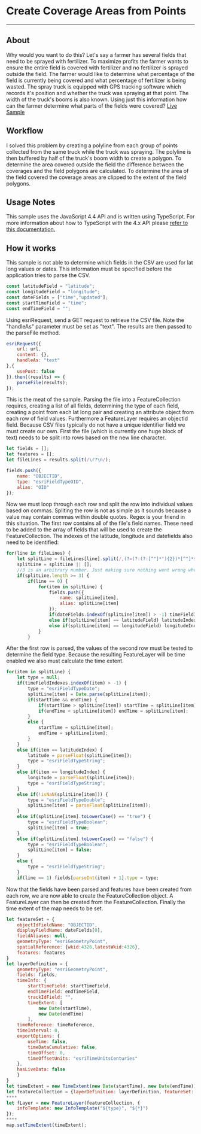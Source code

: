 # Create Coverage Areas from Points
-------------------------------------------------------------------------------------

## About
Why would you want to do this? Let's say a farmer has several fields that need to be sprayed with fertilizer. To maximize profits the farmer wants to ensure the entire field is covered with fertilizer and no fertilizer is sprayed outside the field. The farmer would like to determine what percentage of the field is currently being covered and what percentage of fertilizer is being wasted. The spray truck is equipped with GPS tracking software which records it's position and whether the truck was spraying at that point. The width of the truck's booms is also known. Using just this information how can the farmer determine what parts of the fields were covered?
[Live Sample](https://nhaney90.github.io/creating-coverage-area-from-points/index.html)

## Workflow
I solved this problem by creating a polyline from each group of points collected from the same truck while the truck was spraying. The polyline is then buffered by half of the truck's boom width to create a polygon. To determine the area covered outside the field the difference between the coverages and the field polygons are calculated. To determine the area of the field covered the coverage areas are clipped to the extent of the field polygons.

## Usage Notes
This sample uses the JavaScript 4.4 API and is written using TypeScript. For more information about how to TypeScript with the 4.x API please [refer to this documentation.](https://developers.arcgis.com/javascript/latest/guide/typescript-setup/index.html)

## How it works
This sample is not able to  determine which fields in the CSV are used for lat long values or dates. This information must be specified before the application tries to parse the CSV.

```javascript
const latitudeField = "latitude";
const longitudeField = "longitude";
const dateFields = ["time","updated"];
const startTimeField = "time";
const endTimeField = "";
```

Using esriRequest, send a GET request to retrieve the CSV file. Note the "handleAs" parameter must be set as "text". The results are then passed to the parseFile method.

```javascript
esriRequest({
	url: url,
	content: {},
	handleAs: "text"
},{
	usePost: false
}).then((results) => {
	parseFile(results);
});
```
This is the meat of the sample. Parsing the file into a FeatureCollection requires, creating a list of all fields, determining the type of each field, creating a point from each lat long pair and creating an attribute object from each row of field values. Furthermore a FeatureLayer requires an objectId field. Because CSV files typically do not have a unique identifier field we must create our own. First the file (which is currently one huge block of text) needs to be split into rows based on the new line character.

```javascript
let fields = [];
let features = [];
let fileLines = results.split(/\r?\n/);

fields.push({
	name: "OBJECTID",
	type: "esriFieldTypeOID",
	alias: "OID"						
});
```
Now we must loop through each row and split the row into individual values based on commas. Spliting the row is not as simple as it sounds because a value may contain commas within double quotes. Regex is your friend in this situation. The first row contains all of the file's field names. These need to be added to the array of fields that will be used to create the FeatureCollection. The indexes of the latitude, longitude and datefields also need to be identified:

```javascript
for(line in fileLines) {
	let splitLine = fileLines[line].split(/,(?=(?:(?:[^"]*"){2})*[^"]*$)/);
	splitLine = splitLine || [];
	//3 is an arbitrary number. Just making sure nothing went wrong when the row was split.
	if(splitLine.length >= 3) {
		if(line == 0) {
			for(item in splitLine) {
				fields.push({
					name: splitLine[item],
					alias: splitLine[item]
				});
				if(dateFields.indexOf(splitLine[item]) > -1) timeFieldIndexes.push(item);
				else if(splitLine[item] == latitudeField) latitudeIndex = item;
				else if(splitLine[item] == longitudeField) longitudeIndex = item;
			}
		}
```

After the first row is parsed, the values of the second row must be tested to determine the field type. Because the resulting FeatureLayer will be time enabled we also must calculate the time extent.

```javascript
for(item in splitLine) {
	let type = null;
	if(timeFieldIndexes.indexOf(item) > -1) {
		type = "esriFieldTypeDate";
		splitLine[item] = Date.parse(splitLine[item]);
		if(startTime && endTime) {
			if(startTime > splitLine[item]) startTime = splitLine[item];
			if(endTime < splitLine[item]) endTime = splitLine[item];
		}
		else {
			startTime = splitLine[item];
			endTime = splitLine[item];
		}
	}
	else if(item == latitudeIndex) {
		latitude = parseFloat(splitLine[item]);
		type = "esriFieldTypeString";
	}
	else if(item == longitudeIndex) {
		longitude = parseFloat(splitLine[item]);
		type = "esriFieldTypeString";
	}
	else if(!isNaN(splitLine[item])) {
		type = "esriFieldTypeDouble";
		splitLine[item] = parseFloat(splitLine[item]);
	}
	else if(splitLine[item].toLowerCase() == "true") {
		type = "esriFieldTypeBoolean";
		splitLine[item] = true;
	}
	else if(splitLine[item].toLowerCase() == "false") {
		type = "esriFieldTypeBoolean";
		splitLine[item] = false;
	}
	else {
		type = "esriFieldTypeString";
	}
	if(line == 1) fields[parseInt(item) + 1].type = type;
```

Now that the fields have been parsed and features have been created from each row, we are now able to create the FeatureCollection object. A FeatureLayer can then be created from the FeatureCollection. Finally the time extent of the map needs to be set.

```javascript
let featureSet = {
	objectIdFieldName: "OBJECTID",
	displayFieldName: dateFields[0],
	fieldAliases: null,
	geometryType: "esriGeometryPoint",
	spatialReference: {wkid:4326,latestWkid:4326},
	features: features
}
let layerDefinition = {
	geometryType: "esriGeometryPoint",
	fields: fields,
	timeInfo: {
		startTimeField: startTimeField,
		endTimeField: endTimeField,
		trackIdField: "",
		timeExtent: [
			new Date(startTime),
			new Date(endTime)
		],
	timeReference: timeReference,
	timeInterval: 0,
	exportOptions: {
		useTime: false,
		timeDataCumulative: false,
		timeOffset: 0,
		timeOffsetUnits: "esriTimeUnitsCenturies"
	},
	hasLiveData: false
	}
}
let timeExtent = new TimeExtent(new Date(startTime), new Date(endTime));
let featureCollection = {layerDefinition: layerDefinition, featureSet: featureSet};
****
let fLayer = new FeatureLayer(featureCollection, {
	infoTemplate: new InfoTemplate("${type}", "${*}")
});
****
map.setTimeExtent(timeExtent);
```